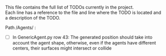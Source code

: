  This file contains the full list of TODOs currently in the project. <br />
 Each line has a reference to the file and line where the TODO is located and a description of the TODO.
 
Path /Agents/ :
 - [ ] In GenericAgent.py row 43: The generated position should take into account the agent shape, otherwise, even if the agents have different centers, their surfaces might intersect or collide
